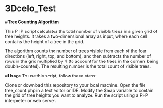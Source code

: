 # 3Dcelo_Test

#**Tree Counting Algorithm**

This PHP script calculates the total number of visible trees in a given grid of tree heights. It takes a two-dimensional array as input, where each cell contains the height of a tree in the grid.

The algorithm counts the number of trees visible from each of the four directions (left, right, top, and bottom), and then subtracts the number of rows in the grid multiplied by 4 (to account for the trees in the corners being double-counted). The resulting number is the total count of visible trees.

#**Usage**
To use this script, follow these steps:

Clone or download this repository to your local machine.
Open the file tree_count.php in a text editor or IDE.
Modify the $map variable to contain the grid of tree heights you want to analyze.
Run the script using a PHP interpreter or web server.

